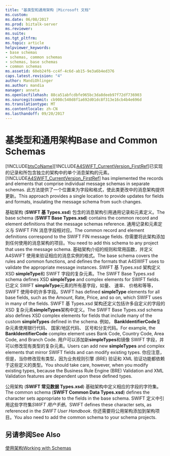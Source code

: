 ```yaml
---
title: "基类型和通用架构 |Microsoft 文档"
ms.custom: 
ms.date: 06/08/2017
ms.prod: biztalk-server
ms.reviewer: 
ms.suite: 
ms.tgt_pltfrm: 
ms.topic: article
helpviewer_keywords:
- base schemas
- schemas, common schemas
- schemas, base schemas
- common schemas
ms.assetid: 60eb24f6-cc4f-4c6d-ab15-9e3a6b4ed376
caps.latest.revision: "4"
author: MandiOhlinger
ms.author: mandia
manager: anneta
ms.openlocfilehash: 88ca51abfcdbfe965bc3da8deeb97f72df736903
ms.sourcegitcommit: cb908c540d8f1a692d01dc8f313e16cb4b4e696d
ms.translationtype: MT
ms.contentlocale: zh-CN
ms.lasthandoff: 09/20/2017
---
```

# <a name="base-and-common-schemas"></a><span data-ttu-id="3e595-102">基类型和通用架构</span><span class="sxs-lookup"><span data-stu-id="3e595-102">Base and Common Schemas</span></span>
[!INCLUDE[btsCoName](../../includes/btsconame-md.md)]<span data-ttu-id="3e595-103">[!INCLUDE[A4SWIFT_CurrentVersion_FirstRef](../../includes/a4swift-currentversion-firstref-md.md)]已实现的记录和所包含独立的架构中的单个消息架构的元素。</span><span class="sxs-lookup"><span data-stu-id="3e595-103"> [!INCLUDE[A4SWIFT_CurrentVersion_FirstRef](../../includes/a4swift-currentversion-firstref-md.md)] has implemented the records and elements that comprise individual message schemas in separate schemas.</span></span> <span data-ttu-id="3e595-104">此方法提供了一个位置来为字段和格式，使此类更改中的消息架构提供更新。</span><span class="sxs-lookup"><span data-stu-id="3e595-104">This approach provides a single location to provide updates for fields and formats, insulating the message schema from such changes.</span></span>  
  
 <span data-ttu-id="3e595-105">基础架构 (**SWIFT 基 Types.xsd**) 包含的消息架构引用通用记录和元素定义。</span><span class="sxs-lookup"><span data-stu-id="3e595-105">The base schema (**SWIFT Base Types.xsd**) contains the common record and element definitions that the message schemas reference.</span></span> <span data-ttu-id="3e595-106">通用记录和元素定义与 SWIFT FIN 消息字段相对应。</span><span class="sxs-lookup"><span data-stu-id="3e595-106">The common record and element definitions correspond to the SWIFT FIN message fields.</span></span> <span data-ttu-id="3e595-107">你需要将此架构添加到任何使用的消息架构的项目。</span><span class="sxs-lookup"><span data-stu-id="3e595-107">You need to add this schema to any project that uses the message schema.</span></span> <span data-ttu-id="3e595-108">基础架构介绍的规则和常用函数，并定义 A4SWIFT 使用来验证相应的消息实例的格式。</span><span class="sxs-lookup"><span data-stu-id="3e595-108">The base schema covers the rules and common functions, and defines the formats that A4SWIFT uses to validate the appropriate message instances.</span></span> <span data-ttu-id="3e595-109">SWIFT 基 Types.xsd 架构定义 XSD **simpleType**和 SWIFT 字段的复杂元素。</span><span class="sxs-lookup"><span data-stu-id="3e595-109">The SWIFT Base Types.xsd schema defines XSD **simpleType** and complex elements for SWIFT fields.</span></span> <span data-ttu-id="3e595-110">已定义 SWIFT **simpleType**元素的所有基字段，如量、 速率、 价格和等等，SWIFT 使用中的许多字段。</span><span class="sxs-lookup"><span data-stu-id="3e595-110">SWIFT has defined **simpleType** elements for all base fields, such as the Amount, Rate, Price, and so on, which SWIFT uses in many of the fields.</span></span> <span data-ttu-id="3e595-111">SWIFT 基 Types.xsd 架构还定义包括许多自定义的字段的 XSD 复杂元素**simpleTypes**架构中定义。</span><span class="sxs-lookup"><span data-stu-id="3e595-111">The SWIFT Base Types.xsd schema also defines XSD complex elements for fields that include many of the custom **simpleTypes** defined in the schema.</span></span> <span data-ttu-id="3e595-112">例如， **BankIdentifierCode**复杂元素使用银行代码、 国家/地区代码、 区号和分支代码。</span><span class="sxs-lookup"><span data-stu-id="3e595-112">For example, the **BankIdentifierCode** complex element uses Bank Code, Country Code, Area Code, and Branch Code.</span></span> <span data-ttu-id="3e595-113">用户可以添加新**simpleTypes**和镜像 SWIFT 字段，并可以修改现有类型的复杂元素。</span><span class="sxs-lookup"><span data-stu-id="3e595-113">Users can add new **simpleTypes** and complex elements that mirror SWIFT fields and can modify existing types.</span></span> <span data-ttu-id="3e595-114">你应注意，但是，当你修改现有类型，因为业务规则引擎 (BRE) 验证和 XML 验证功能都依赖于这些定义的类型。</span><span class="sxs-lookup"><span data-stu-id="3e595-114">You should take care, however, when you modify existing types, because the Business Rule Engine (BRE) Validation and XML Validation features are dependent upon these defined types.</span></span>  
  
 <span data-ttu-id="3e595-115">公用架构 (**SWIFT 常见数据 Types.xsd**) 基础架构中定义相应的字段的字符集。</span><span class="sxs-lookup"><span data-stu-id="3e595-115">The common schema (**SWIFT Common Data Types.xsd**) defines the character sets appropriate to the fields in the base schema.</span></span> <span data-ttu-id="3e595-116">SWIFT 定义中引用这些字符集*SWIFT 用户手册*。</span><span class="sxs-lookup"><span data-stu-id="3e595-116">SWIFT defines these character sets, as referenced in the *SWIFT User Handbook*.</span></span> <span data-ttu-id="3e595-117">你还需要将公用架构添加到架构项目。</span><span class="sxs-lookup"><span data-stu-id="3e595-117">You also need to add the common schema to your schema projects.</span></span>  
  
## <a name="see-also"></a><span data-ttu-id="3e595-118">另请参阅</span><span class="sxs-lookup"><span data-stu-id="3e595-118">See Also</span></span>  
 [<span data-ttu-id="3e595-119">使用架构</span><span class="sxs-lookup"><span data-stu-id="3e595-119">Working with Schemas</span></span>](../../adapters-and-accelerators/accelerator-swift/working-with-schemas.md)
